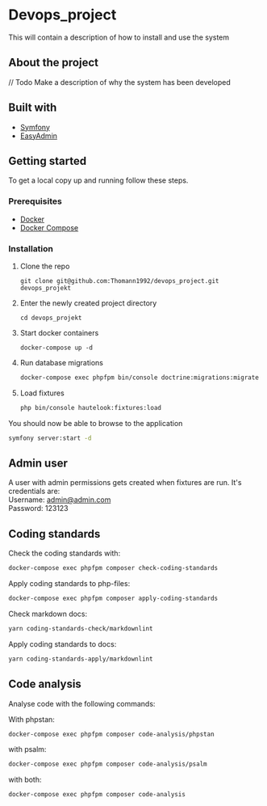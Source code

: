 # Devops_project

This will contain a description of how to install and use the system

## About the project

// Todo
Make a description of why the system has been developed

## Built with

* [Symfony](https://symfony.com)
* [EasyAdmin](https://github.com/EasyCorp/EasyAdminBundle)

## Getting started

To get a local copy up and running follow these steps.

### Prerequisites

* [Docker](https://docs.docker.com/install/)
* [Docker Compose](https://docs.docker.com/compose/install/)

### Installation

1. Clone the repo

   ```shell
   git clone git@github.com:Thomann1992/devops_project.git devops_projekt
   ```

2. Enter the newly created project directory

   ```shell
   cd devops_projekt
   ```

3. Start docker containers

   ```shell
   docker-compose up -d
   ```

4. Run database migrations

   ```sh
   docker-compose exec phpfpm bin/console doctrine:migrations:migrate --no-interaction
   ```

5. Load fixtures

   ```sh
   php bin/console hautelook:fixtures:load
   ```

You should now be able to browse to the application

```sh
symfony server:start -d
```

## Admin user

A user with admin permissions gets created when fixtures are run.
It's credentials are:\
Username: admin@admin.com\
Password: 123123

## Coding standards

Check the coding standards with:

```sh
docker-compose exec phpfpm composer check-coding-standards
```

Apply coding standards to php-files:

```sh
docker-compose exec phpfpm composer apply-coding-standards
```

Check markdown docs:

```sh
yarn coding-standards-check/markdownlint
```

Apply coding standards to docs:

```sh
yarn coding-standards-apply/markdownlint
```

## Code analysis

Analyse code with the following commands:

With phpstan:

```sh
docker-compose exec phpfpm composer code-analysis/phpstan
```

with psalm:

```sh
docker-compose exec phpfpm composer code-analysis/psalm
```

with both:

```sh
docker-compose exec phpfpm composer code-analysis
```
